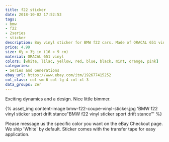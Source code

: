 ```yaml
---
title: f22 sticker
date: 2018-10-02 17:52:53
tags:
- bmw
- f22
- 2series
- sticker
description: Buy vinyl sticker for BMW f22 cars. Made of ORACAL 651 vinyl. Available in different colors.
price: 4.99
size: 6¼ × 3½ in (16 × 9 cm)
material: ORACAL 651 vinyl
colors: [white, lilac, yellow, red, blue, black, mint, orange, pink]
categories:
- Series and Generations
ebay_url: https://www.ebay.com/itm/192677415252
col_class: col-sm-6 col-lg-4 col-xl-3
data_groups: 2er
---
```


Exciting dynamics and a design. Nice little bimmer.

<!-- more -->
{% asset_img content-image bmw-f22-coupe-vinyl-sticker.jpg 'BMW f22 vinyl sticker sport drift stance"BMW f22 vinyl sticker sport drift stance"' %}

Please message us the specific color you want on the eBay Checkout page. We ship 'White' by default. Sticker comes with the transfer tape for easy application.
